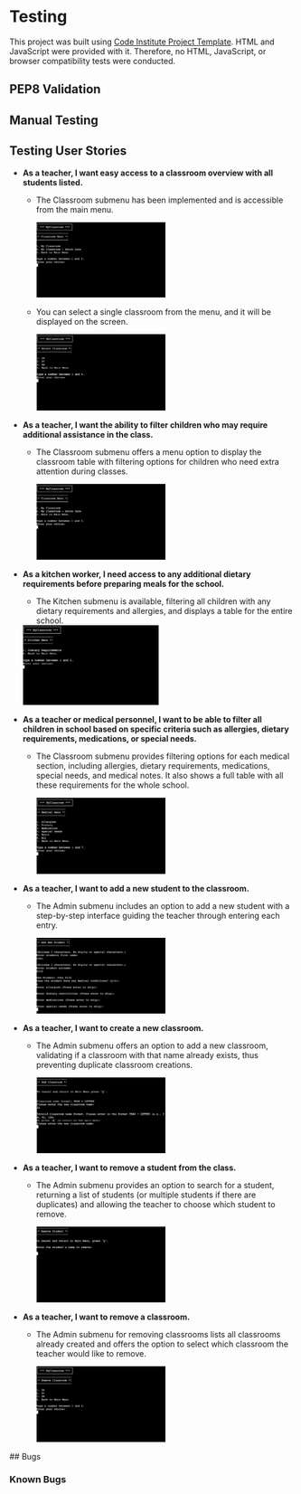 # Testing

This project was built using [Code Institute Project Template](https://github.com/Code-Institute-Org/p3-template). HTML and JavaScript were provided with it. Therefore, no HTML, JavaScript, or browser compatibility tests were conducted.

## PEP8 Validation

## Manual Testing

## Testing User Stories

- **As a teacher, I want easy access to a classroom overview with all students listed.**
  - The Classroom submenu has been implemented and is accessible from the main menu.

    <img src="assets/images/features/classroom-menu.png" alt="classroom menu" style="width:50%;">

  - You can select a single classroom from the menu, and it will be displayed on the screen.

    <img src="assets/images/features/select-classroom.png" alt="select classroom" style="width:50%;">

- **As a teacher, I want the ability to filter children who may require additional assistance in the class.**
  - The Classroom submenu offers a menu option to display the classroom table with filtering options for children who need extra attention during classes.

    <img src="assets/images/features/classroom-menu.png" alt="classroom menu" style="width:50%;">

- **As a kitchen worker, I need access to any additional dietary requirements before preparing meals for the school.**
  - The Kitchen submenu is available, filtering all children with any dietary requirements and allergies, and displays a table for the entire school.

   <img src="assets/images/features/kitchen-menu.png" alt="kitchen menu" style="width:50%;">

- **As a teacher or medical personnel, I want to be able to filter all children in school based on specific criteria such as allergies, dietary requirements, medications, or special needs.**
  - The Classroom submenu provides filtering options for each medical section, including allergies, dietary requirements, medications, special needs, and medical notes. It also shows a full table with all these requirements for the whole school.

    <img src="assets/images/features/medical-menu.png" alt="medical menu" style="width:50%;">

- **As a teacher, I want to add a new student to the classroom.**
  - The Admin submenu includes an option to add a new student with a step-by-step interface guiding the teacher through entering each entry.

    <img src="assets/images/features/add-new-student.png" alt="add student" style="width:50%;">

- **As a teacher, I want to create a new classroom.**
  - The Admin submenu offers an option to add a new classroom, validating if a classroom with that name already exists, thus preventing duplicate classroom creations.

    <img src="assets/images/features/add-classroom.png" alt="add classroom" style="width:50%;">

- **As a teacher, I want to remove a student from the class.**
  - The Admin submenu provides an option to search for a student, returning a list of students (or multiple students if there are duplicates) and allowing the teacher to choose which student to remove.

    <img src="assets/images/features/remove-student.png" alt="remove student" style="width:50%;">

- **As a teacher, I want to remove a classroom.**
  - The Admin submenu for removing classrooms lists all classrooms already created and offers the option to select which classroom the teacher would like to remove.

    <img src="assets/images/features/remove-classroom.png" alt="remove classroom" style="width:50%;">

## Bugs

### Known Bugs